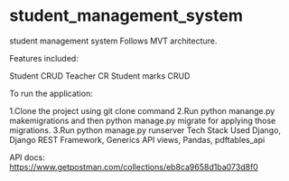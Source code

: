 # student_management_system

student management system Follows MVT architecture.

Features included:

Student CRUD
Teacher CR
Student marks CRUD


To run the application:

1.Clone the project using git clone command
2.Run python manange.py makemigrations and then python manage.py migrate for applying those migrations.
3.Run python manage.py runserver
Tech Stack Used Django, Django REST Framework, Generics API views, Pandas, pdftables_api

API docs: https://www.getpostman.com/collections/eb8ca9658d1ba073d8f0